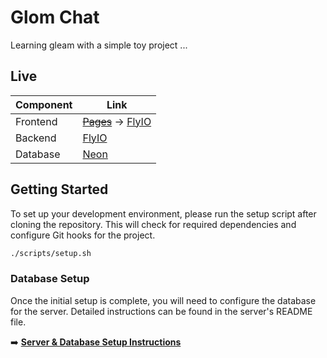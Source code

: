 # Glom Chat

Learning gleam with a simple toy project ...

## Live

| Component | Link |
| -- | -- |
| Frontend  | ~~[Pages](https://eliasderhai.github.io/glom_chat/)~~ -> [FlyIO](https://glom-chat.fly.dev/) |
| Backend| [FlyIO](https://glom-chat.fly.dev/api) |
| Database | [Neon](https://neon.com/) |

## Getting Started

To set up your development environment, please run the setup script after cloning the repository. This will check for required dependencies and configure Git hooks for the project.

```sh
./scripts/setup.sh
```

### Database Setup

Once the initial setup is complete, you will need to configure the database for the server. Detailed instructions can be found in the server's README file.

➡️ [**Server & Database Setup Instructions**](./src/server/README.md)

